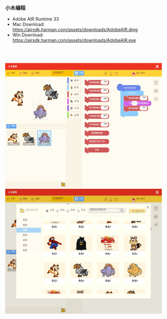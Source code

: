 ###  小木编程

* Adobe AIR Runtime 33
* Mac Download: https://airsdk.harman.com/assets/downloads/AdobeAIR.dmg
* Win Download: https://airsdk.harman.com/assets/downloads/AdobeAIR.exe

<br/>
<br/>
<br/>
 
<img src="https://raw.githubusercontent.com/wosxieez/XiaoMuCoder/dev/screenshot/screen1.jpg" alt="" width="600" height="400"/>

<img src="https://raw.githubusercontent.com/wosxieez/XiaoMuCoder/dev/screenshot/screen2.jpg" alt="" width="600" height="400"/>
